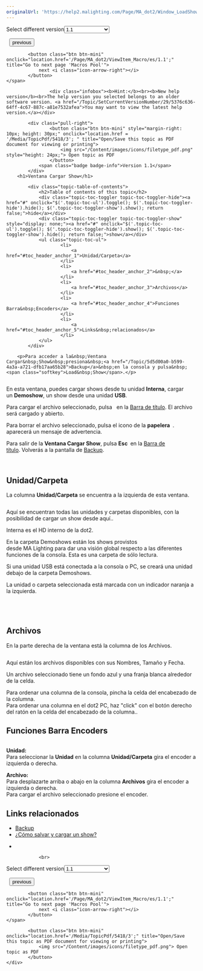 ```yaml
---
originalUrl: 'https://help2.malighting.com/Page/MA_dot2/Window_LoadShow/es/1.1'
---
```


<div class="topic-navigation">

<div class="pull-right">
	<span class="pull-left">


<div class="pull-left">
<form action="/Topic/SetCurrentVersionNumber" class="form-inline" id="frmTagSelector" method="post">	<span class="form-mini">
		<div class="input-prepend"><span class="add-on">Select different version</span><select autocomplete="off" id="versionNumberId" name="versionNumberId" onchange="$(this).closest('#frmTagSelector').submit();" style="width: 120px;"><option value="">- latest -</option>
<option selected="selected" value="3">1.1</option>
<option value="7">1.2</option>
<option value="12">1.3</option>
<option value="16">1.5</option>
<option value="29">1.9</option>
</select></div>
		<input data-val="true" data-val-number="The field Int32 must be a number." data-val-required="The Int32 field is required." id="ProductId" name="ProductId" type="hidden" value="7">
		<input id="CurrentGuid" name="CurrentGuid" type="hidden" value="5376c636-64ff-4c67-887c-a81e7532afea">
	</span>
</form></div>&nbsp;	</span>
	<span class="pull-right" style="white-space: nowrap;">
			<button class="btn btn-mini" onclick="location.href='/Page/MA_dot2/window_leavingpatchandfixtureschedule/es/1.1'; " title="Go to previous page 'Saliendo de Patch y Lista de Aparatos...'">
				<i class="icon-arrow-left"></i> previous
			</button>

			<button class="btn btn-mini" onclick="location.href='/Page/MA_dot2/ViewItem_Macro/es/1.1';" title="Go to next page 'Macros Pool'">
				next <i class="icon-arrow-right"></i> 
			</button>
	</span>
</div>
<div class="clear-fix" style="margin-bottom: 10px"></div>
</div>

					<div class="infobox"><b>Hint:</b><br><b>New help version</b><br>The help version you selected belongs to an older software version. <a href="/Topic/SetCurrentVersionNumber/29/5376c636-64ff-4c67-887c-a81e7532afea">You may want to view the latest help version.</a></div>

			<div class="pull-right">
					<button class="btn btn-mini" style="margin-right: 10px; height: 30px;" onclick="location.href = '/Media/TopicPdf/5418/3'; " title="Open/Save this topic as PDF document for viewing or printing">
						<img src="/Content/images/icons/filetype_pdf.png" style="height: 24px;"> Open topic as PDF
					</button>
				<span class="badge badge-info">Version 1.1</span>
			</div>
		<h1>Ventana Cargar Show</h1>

			<div class="topic-table-of-contents">
				<h2>Table of contents of this topic</h2>
				<div class="topic-toc-toggler topic-toc-toggler-hide"><a href="#" onclick="$('.topic-toc-ul').toggle(); $('.topic-toc-toggler-hide').hide(); $('.topic-toc-toggler-show').show(); return false;">hide</a></div>
				<div class="topic-toc-toggler topic-toc-toggler-show" style="display: none;"><a href="#" onclick="$('.topic-toc-ul').toggle(); $('.topic-toc-toggler-hide').show(); $('.topic-toc-toggler-show').hide(); return false;">show</a></div>
				<ul class="topic-toc-ul">
						<li>
							<a href="#toc_header_anchor_1">Unidad/Carpeta</a>
						</li>
						<li>
							<a href="#toc_header_anchor_2">&nbsp;</a>
						</li>
						<li>
							<a href="#toc_header_anchor_3">Archivos</a>
						</li>
						<li>
							<a href="#toc_header_anchor_4">Funciones Barra&nbsp;Encoders</a>
						</li>
						<li>
							<a href="#toc_header_anchor_5">Links&nbsp;relacionados</a>
						</li>
				</ul>
			</div>

		<p>Para acceder a la&nbsp;Ventana Cargar&nbsp;Show&nbsp;presiona&nbsp;<a href="/Topic/5d5d00a0-b599-4a3a-a721-dfb17aa65b28">Backup</a>&nbsp;en la consola y pulsa&nbsp;<span class="softkey">Load&nbsp;Show</span>.</p>

<p><span class="image_gray_border"><img alt="" src="/Media/Image/Dot2_ViewsandWindows_LoadShow01_1-0.PNG"></span></p>

<p>En esta ventana, puedes cargar&nbsp;shows&nbsp;desde tu unidad&nbsp;<strong>Interna</strong>, cargar un&nbsp;<strong>Demoshow</strong>, un&nbsp;show&nbsp;desde una unidad&nbsp;<strong>USB</strong>.</p>

<p>Para cargar el archivo seleccionado, pulsa&nbsp;&nbsp;<img alt="" src="/Media/Image/Dot2_ViewsandWindows_ControlElements_TitleBar09_1-0.PNG">&nbsp;en la&nbsp;<a href="/Topic/a9e3dcd7-1fb1-4dab-8e42-03f9e0de3e99">Barra de título</a>. El archivo será cargado y abierto.</p>

<p>Para borrar el archivo seleccionado,<strong>&nbsp;</strong>pulsa el icono de la&nbsp;<strong>papelera&nbsp;</strong>&nbsp;<img alt="" src="/Media/Image/Dot2_ViewsandWindows_ControlElements_TitleBar12_1-0.PNG">. aparecerá un mensaje de advertencia.</p>

<p>Para salir de la&nbsp;<strong>Ventana Cargar&nbsp;Show</strong>, pulsa&nbsp;<strong>Esc&nbsp;</strong><img alt="" src="/Media/Image/Dot2_ViewsandWindows_ControlElements_TitleBar08_1-0.PNG">&nbsp;en la&nbsp;<a href="/Topic/a9e3dcd7-1fb1-4dab-8e42-03f9e0de3e99">Barra de título</a>.&nbsp;Volverás&nbsp;a la pantalla de&nbsp;<a href="/Topic/5d5d00a0-b599-4a3a-a721-dfb17aa65b28">Backup</a>.</p>

<p>&nbsp;</p>

<a name="toc_header_anchor_1" id="toc_header_anchor_1" class="topic-toc-item"></a><h2>Unidad/Carpeta</h2>

<p>La columna&nbsp;<strong>Unidad/Carpeta</strong>&nbsp;se encuentra a la izquierda de esta ventana.</p>

<p><img alt="" src="/Media/Image/Dot2_ViewsandWindows_LoadShow02_1-0.PNG"></p>

<p>Aquí se encuentran todas las unidades y carpetas disponibles, con la posibilidad de cargar un&nbsp;show&nbsp;desde aquí..</p>

<p>Interna&nbsp;es el&nbsp;HD&nbsp;interno de la&nbsp;dot2.</p>

<p>En la carpeta&nbsp;Demoshows&nbsp;están los&nbsp;shows&nbsp;provistos desde&nbsp;MA&nbsp;Lighting&nbsp;para dar una visión global respecto a las diferentes funciones de la consola. Esta es una carpeta de sólo lectura.</p>

<p>Si una unidad&nbsp;USB&nbsp;está conectada a la consola o&nbsp;PC, se creará una unidad debajo de la carpeta&nbsp;Demoshows.</p>

<p>La unidad o carpeta seleccionada está marcada con un indicador naranja a la izquierda.</p>

<a name="toc_header_anchor_2" id="toc_header_anchor_2" class="topic-toc-item"></a><h2>&nbsp;</h2>

<a name="toc_header_anchor_3" id="toc_header_anchor_3" class="topic-toc-item"></a><h2>Archivos</h2>

<p>En la parte derecha de la ventana está la columna de los Archivos.</p>

<p><img alt="" src="/Media/Image/Dot2_ViewsandWindows_LoadShow03_1-0.PNG"></p>

<p>Aquí están los archivos disponibles con sus Nombres, Tamaño y Fecha.</p>

<p>Un archivo seleccionado tiene un fondo azul y una franja blanca alrededor de la celda.</p>

<p>Para ordenar una columna de la consola, pincha la celda del encabezado de la columna.<br>
Para ordenar una columna en el&nbsp;dot2&nbsp;PC, haz "click" con el&nbsp;botón&nbsp;derecho del ratón en la celda del encabezado de la columna..</p>

<a name="toc_header_anchor_4" id="toc_header_anchor_4" class="topic-toc-item"></a><h2>Funciones Barra&nbsp;Encoders</h2>

<p><img alt="" src="/Media/Image/Dot2_ViewsandWindows_LoadShow04_1-0.PNG"></p>

<p><strong>Unidad:</strong><br>
Para seleccionar la&nbsp;<strong>Unidad</strong>&nbsp;en la columna&nbsp;<strong>Unidad/Carpeta</strong>&nbsp;gira el&nbsp;encoder&nbsp;a izquierda o derecha.</p>

<p><strong>Archivo:</strong><br>
Para desplazarte arriba o abajo en la columna&nbsp;<strong>Archivos</strong>&nbsp;gira el&nbsp;encoder&nbsp;a izquierda o derecha.<br>
Para cargar el archivo seleccionado presione el&nbsp;encoder.</p>

<a name="toc_header_anchor_5" id="toc_header_anchor_5" class="topic-toc-item"></a><h2>Links&nbsp;relacionados</h2>

<ul>
	<li><a href="/Topic/5d5d00a0-b599-4a3a-a721-dfb17aa65b28">Backup</a></li>
	<li><a href="/Topic/db467172-e311-4ac1-88d1-f886ad7fede0">¿Cómo salvar y cargar un&nbsp;show?</a></li>
</ul>

<ul>
	<li>&nbsp;</li>
</ul>


				<br>
<div class="topic-navigation">

<div class="pull-right">
	<span class="pull-left">


<div class="pull-left">
<form action="/Topic/SetCurrentVersionNumber" class="form-inline" id="frmTagSelector" method="post">	<span class="form-mini">
		<div class="input-prepend"><span class="add-on">Select different version</span><select autocomplete="off" id="versionNumberId" name="versionNumberId" onchange="$(this).closest('#frmTagSelector').submit();" style="width: 120px;"><option value="">- latest -</option>
<option selected="selected" value="3">1.1</option>
<option value="7">1.2</option>
<option value="12">1.3</option>
<option value="16">1.5</option>
<option value="29">1.9</option>
</select></div>
		<input data-val="true" data-val-number="The field Int32 must be a number." data-val-required="The Int32 field is required." id="ProductId" name="ProductId" type="hidden" value="7">
		<input id="CurrentGuid" name="CurrentGuid" type="hidden" value="5376c636-64ff-4c67-887c-a81e7532afea">
	</span>
</form></div>&nbsp;	</span>
	<span class="pull-right" style="white-space: nowrap;">
			<button class="btn btn-mini" onclick="location.href='/Page/MA_dot2/window_leavingpatchandfixtureschedule/es/1.1'; " title="Go to previous page 'Saliendo de Patch y Lista de Aparatos...'">
				<i class="icon-arrow-left"></i> previous
			</button>

			<button class="btn btn-mini" onclick="location.href='/Page/MA_dot2/ViewItem_Macro/es/1.1';" title="Go to next page 'Macros Pool'">
				next <i class="icon-arrow-right"></i> 
			</button>
	</span>
</div>
	<div class="clear-fix"></div>
	<div class="pull-right">
	
			<button class="btn btn-mini" onclick="location.href='/Media/TopicPdf/5418/3';" title="Open/Save this topic as PDF document for viewing or printing">
				<img src="/Content/images/icons/filetype_pdf.png"> Open topic as PDF
			</button>
	</div>
<div class="clear-fix" style="margin-bottom: 10px"></div>
</div>

	
